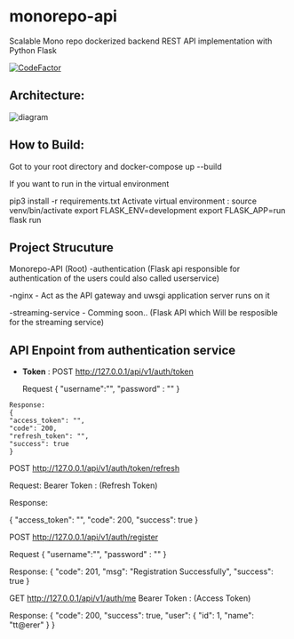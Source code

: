 # monorepo-api
Scalable Mono repo dockerized backend REST API implementation with Python Flask

[![CodeFactor](https://www.codefactor.io/repository/github/ucdevinda123/monorepo-api/badge)](https://www.codefactor.io/repository/github/ucdevinda123/monorepo-api)

## Architecture:

![diagram](https://user-images.githubusercontent.com/4921099/131813802-c4ae3fd2-3d28-493b-bcbc-3296e9ec09bc.png)



## How to Build:

Got to your root directory and
docker-compose up --build

If you want to run in the virtual environment

pip3 install -r requirements.txt
Activate virtual environment : source venv/bin/activate
export FLASK_ENV=development
export FLASK_APP=run
flask run

## Project Strucuture

Monorepo-API (Root)
-authentication (Flask api responsible for authentication of the users could also called userservice)

-nginx - Act as the API gateway and uwsgi application server runs on it

-streaming-service - Comming soon.. (Flask API which Will be resposible for the streaming service)

## API Enpoint from authentication service

   - **Token** : POST http://127.0.0.1/api/v1/auth/token

      Request
      {
      "username":"",
      "password" : ""
      }

    Response:
    {
    "access_token": "",
    "code": 200,
    "refresh_token": "",
    "success": true
    }

POST http://127.0.0.1/api/v1/auth/token/refresh

Request:
Bearer Token : (Refresh Token)

Response:

{
"access_token": "",
"code": 200,
"success": true
}

POST http://127.0.0.1/api/v1/auth/register

Request
{
"username":"",
"password" : ""
}

Response:
{
"code": 201,
"msg": "Registration Successfully",
"success": true
}

GET http://127.0.0.1/api/v1/auth/me
Bearer Token : (Access Token)

Response:
{
"code": 200,
"success": true,
"user": {
"id": 1,
"name": "tt@erer"
}
}
 

